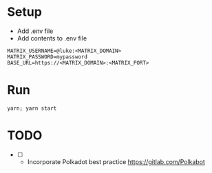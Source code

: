 # Setup

* Add .env file
* Add contents to .env file

```
MATRIX_USERNAME=@luke:<MATRIX_DOMAIN>
MATRIX_PASSWORD=mypassword
BASE_URL=https://<MATRIX_DOMAIN>:<MATRIX_PORT>
```

# Run

```
yarn; yarn start
```

# TODO

* [ ] - Incorporate Polkadot best practice https://gitlab.com/Polkabot